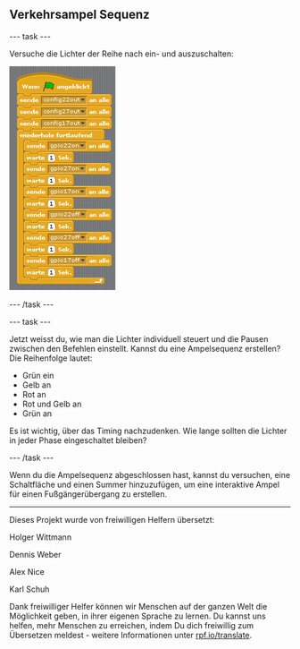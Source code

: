 ## Verkehrsampel Sequenz

--- task ---

Versuche die Lichter der Reihe nach ein- und auszuschalten:

![](images/scratch1-5.png)

--- /task ---

--- task ---

Jetzt weisst du, wie man die Lichter individuell steuert und die Pausen zwischen den Befehlen einstellt. Kannst du eine Ampelsequenz erstellen? Die Reihenfolge lautet:

- Grün ein
- Gelb an
- Rot an
- Rot und Gelb an
- Grün an

Es ist wichtig, über das Timing nachzudenken. Wie lange sollten die Lichter in jeder Phase eingeschaltet bleiben?

--- /task ---

Wenn du die Ampelsequenz abgeschlossen hast, kannst du versuchen, eine Schaltfläche und einen Summer hinzuzufügen, um eine interaktive Ampel für einen Fußgängerübergang zu erstellen.


***
Dieses Projekt wurde von freiwilligen Helfern übersetzt:

Holger Wittmann

Dennis Weber

Alex Nice

Karl Schuh

Dank freiwilliger Helfer können wir Menschen auf der ganzen Welt die Möglichkeit geben, in ihrer eigenen Sprache zu lernen. Du kannst uns helfen, mehr Menschen zu erreichen, indem Du dich freiwillig zum Übersetzen meldest - weitere Informationen unter [rpf.io/translate](https://rpf.io/translate).